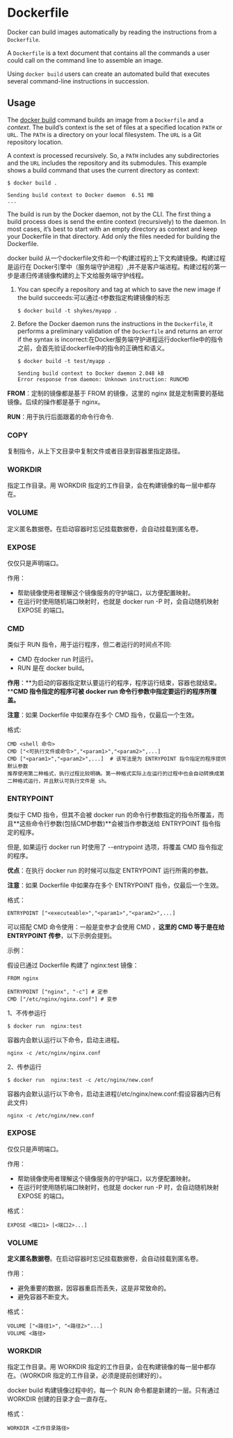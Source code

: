 # Dockerfile 

Docker can build images automatically by reading the instructions from a `Dockerfile`. 

A `Dockerfile` is a text document that contains all the commands a user could call on the command line to assemble an image. 

Using `docker build` users can create an automated build that executes several command-line instructions in succession.



## Usage

The [docker build](https://docs.docker.com/engine/reference/commandline/build/) command builds an image from a `Dockerfile` and a *context*. The build’s context is the set of files at a specified location `PATH` or `URL`. The `PATH` is a directory on your local filesystem. The `URL` is a Git repository location.

A context is processed recursively. So, a `PATH` includes any subdirectories and the `URL` includes the repository and its submodules. This example shows a build command that uses the current directory as context:

```
$ docker build .

Sending build context to Docker daemon  6.51 MB
...
```

The build is run by the Docker daemon, not by the CLI. The first thing a build process does is send the entire context (recursively) to the daemon. In most cases, it’s best to start with an empty directory as context and keep your Dockerfile in that directory. Add only the files needed for building the Dockerfile.

docker build 从一个dockerfile文件和一个构建过程的上下文构建镜像。构建过程是运行在 Docker引擎中（服务端守护进程）,并不是客户端进程。构建过程的第一步是递归传递镜像构建的上下文给服务端守护线程。



1. You can specify a repository and tag at which to save the new image if the build succeeds:可以通过-t参数指定构建镜像的标志

   ```
   $ docker build -t shykes/myapp .
   ```

2. Before the Docker daemon runs the instructions in the `Dockerfile`, it performs a preliminary validation of the `Dockerfile` and returns an error if the syntax is incorrect:在Docker服务端守护进程运行dockerfile中的指令之前，会首先验证dockerfile中的指令的正确性和语义。

   ```
   $ docker build -t test/myapp .
   
   Sending build context to Docker daemon 2.048 kB
   Error response from daemon: Unknown instruction: RUNCMD
   ```



**FROM**：定制的镜像都是基于 FROM 的镜像，这里的 nginx 就是定制需要的基础镜像。后续的操作都是基于 nginx。

**RUN**：用于执行后面跟着的命令行命令.

### COPY

复制指令，从上下文目录中复制文件或者目录到容器里指定路径。

### WORKDIR

指定工作目录。用 WORKDIR 指定的工作目录，会在构建镜像的每一层中都存在。

### VOLUME

定义匿名数据卷。在启动容器时忘记挂载数据卷，会自动挂载到匿名卷。

### EXPOSE

仅仅只是声明端口。

作用：

- 帮助镜像使用者理解这个镜像服务的守护端口，以方便配置映射。
- 在运行时使用随机端口映射时，也就是 docker run -P 时，会自动随机映射 EXPOSE 的端口。

### CMD

类似于 RUN 指令，用于运行程序，但二者运行的时间点不同:

- CMD 在docker run 时运行。
- RUN 是在 docker build。

**作用**：**为启动的容器指定默认要运行的程序，程序运行结束，容器也就结束。****CMD 指令指定的程序可被 docker run 命令行参数中指定要运行的程序所覆盖。**

**注意**：如果 Dockerfile 中如果存在多个 CMD 指令，仅最后一个生效。

格式:

```
CMD <shell 命令> 
CMD ["<可执行文件或命令>","<param1>","<param2>",...] 
CMD ["<param1>","<param2>",...]  # 该写法是为 ENTRYPOINT 指令指定的程序提供默认参数
推荐使用第二种格式，执行过程比较明确。第一种格式实际上在运行的过程中也会自动转换成第二种格式运行，并且默认可执行文件是 sh。
```

### ENTRYPOINT

类似于 CMD 指令，但其不会被 docker run 的命令行参数指定的指令所覆盖，而且**这些命令行参数(包括CMD参数)**会被当作参数送给 ENTRYPOINT 指令指定的程序。

但是, 如果运行 docker run 时使用了 --entrypoint 选项，将覆盖 CMD 指令指定的程序。

**优点**：在执行 docker run 的时候可以指定 ENTRYPOINT 运行所需的参数。

**注意**：如果 Dockerfile 中如果存在多个 ENTRYPOINT 指令，仅最后一个生效。

格式：

```
ENTRYPOINT ["<executeable>","<param1>","<param2>",...]
```

可以搭配 CMD 命令使用：一般是变参才会使用 CMD ，**这里的 CMD 等于是在给 ENTRYPOINT 传参**，以下示例会提到。

示例：

假设已通过 Dockerfile 构建了 nginx:test 镜像：

```
FROM nginx

ENTRYPOINT ["nginx", "-c"] # 定参
CMD ["/etc/nginx/nginx.conf"] # 变参 
```

1、不传参运行

```
$ docker run  nginx:test
```

容器内会默认运行以下命令，启动主进程。

```
nginx -c /etc/nginx/nginx.conf
```

2、传参运行

```
$ docker run  nginx:test -c /etc/nginx/new.conf
```

容器内会默认运行以下命令，启动主进程(/etc/nginx/new.conf:假设容器内已有此文件)

```
nginx -c /etc/nginx/new.conf
```

### EXPOSE

仅仅只是声明端口。

作用：

- 帮助镜像使用者理解这个镜像服务的守护端口，以方便配置映射。
- 在运行时使用随机端口映射时，也就是 docker run -P 时，会自动随机映射 EXPOSE 的端口。

格式：

```
EXPOSE <端口1> [<端口2>...]
```

### VOLUME

**定义匿名数据卷**。在启动容器时忘记挂载数据卷，会自动挂载到匿名卷。

作用：

- 避免重要的数据，因容器重启而丢失，这是非常致命的。
- 避免容器不断变大。

格式：

```
VOLUME ["<路径1>", "<路径2>"...]
VOLUME <路径>
```

### WORKDIR

指定工作目录。用 WORKDIR 指定的工作目录，会在构建镜像的每一层中都存在。（WORKDIR 指定的工作目录，必须是提前创建好的）。

docker build 构建镜像过程中的，每一个 RUN 命令都是新建的一层。只有通过 WORKDIR 创建的目录才会一直存在。

格式：

```
WORKDIR <工作目录路径>
```

